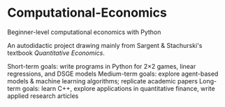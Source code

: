 # Computational-Economics
Beginner-level computational economics with Python

An autodidactic project drawing mainly from Sargent & Stachurski's textbook <i>Quantitative Economics</i>.

Short-term goals: write programs in Python for 2×2 games, linear regressions, and DSGE models
Medium-term goals: explore agent-based models & machine learning algorithms; replicate academic papers
Long-term goals: learn C++, explore applications in quantitative finance, write applied research articles
